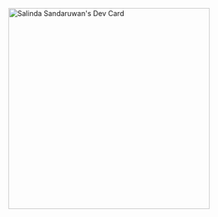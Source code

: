 <a href="https://app.daily.dev/SalindaSanru"><img src="https://api.daily.dev/devcards/863eec8dea2f4ad99ddd822befb17a4b.png?r=po3" width="400" alt="Salinda Sandaruwan's Dev Card"/></a>
